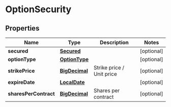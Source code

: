 # OptionSecurity

## Properties
Name | Type | Description | Notes
------------ | ------------- | ------------- | -------------
**secured** | [**Secured**](Secured.md) |  |  [optional]
**optionType** | [**OptionType**](OptionType.md) |  |  [optional]
**strikePrice** | [**BigDecimal**](BigDecimal.md) | Strike price / Unit price |  [optional]
**expireDate** | [**LocalDate**](LocalDate.md) |  |  [optional]
**sharesPerContract** | [**BigDecimal**](BigDecimal.md) | Shares per contract |  [optional]
